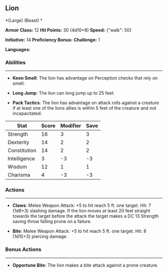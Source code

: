 ## Lion
*(Large) (Beast) *

**Armor Class:** 12
**Hit Points:** 30 (4d10+8)
**Speed:** {"walk": 50}

**Initiative:** 14
**Proficiency Bonus:**
**Challenge:** 1

**Languages:** 

### Abilities
 --- 
- **Keen Smell**: The lion has advantage on Perception checks that rely on smell.

- **Long Jump**: The lion can long jump up to 25 feet.

- **Pack Tactics**: The lion has advantage on attack rolls against a creature if at least one of the lions allies is within 5 feet of the creature and not incapacitated.



| Stat | Score | Modifier | Save |
| ---- | ---- | ---- | ---- |
| Strength | 16 | 3 | 3 |
| Dexterity | 14 | 2 | 2 |
| Constitution | 14 | 2 | 2 |
| Intelligence | 3 | -3 | -3 |
| Wisdom | 12 | 1 | 1 |
| Charisma | 4 | -3 | -3 |

### Actions
 --- 
- **Claws**: Melee Weapon Attack: +5 to hit  reach 5 ft.  one target. Hit: 7 (1d8+3) slashing damage. If the lion moves at least 20 feet straight towards the target before the attack  the target makes a DC 13 Strength saving throw  falling prone on a failure.

- **Bite**: Melee Weapon Attack: +5 to hit  reach 5 ft.  one target. Hit: 8 (1d10+3) piercing damage.

### Bonus Actions
 --- 
- **Opportune Bite**: The lion makes a bite attack against a prone creature.

